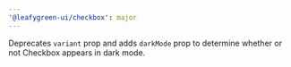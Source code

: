 ```yaml
---
'@leafygreen-ui/checkbox': major
---
```


Deprecates `variant` prop and adds `darkMode` prop to determine whether or not Checkbox appears in dark mode.
